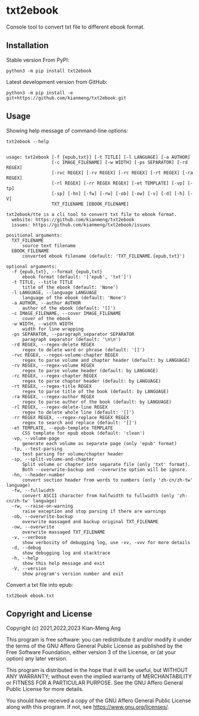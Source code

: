 # txt2ebook

Console tool to convert txt file to different ebook format.

## Installation

Stable version From PyPI:

```console
python3 -m pip install txt2ebook
```

Latest development version from GitHub:

```console
python3 -m pip install -e git+https://github.com/kianmeng/txt2ebook.git
```

## Usage

Showing help message of command-line options:

```console
txt2ebook --help
```

```console

usage: txt2ebook [-f {epub,txt}] [-t TITLE] [-l LANGUAGE] [-a AUTHOR]
                 [-c IMAGE_FILENAME] [-w WIDTH] [-ps SEPARATOR] [-rd REGEX]
                 [-rvc REGEX] [-rv REGEX] [-rc REGEX] [-rt REGEX] [-ra REGEX]
                 [-rl REGEX] [-rr REGEX REGEX] [-et TEMPLATE] [-vp] [-tp]
                 [-sp] [-hn] [-fw] [-rw] [-ob] [-ow] [-v] [-d] [-h] [-V]
                 TXT_FILENAME [EBOOK_FILENAME]

txt2ebook/tte is a cli tool to convert txt file to ebook format.
  website: https://github.com/kianmeng/txt2ebook
  issues: https://github.com/kianmeng/txt2ebook/issues

positional arguments:
  TXT_FILENAME
      source text filename
  EBOOK_FILENAME
      converted ebook filename (default: 'TXT_FILENAME.{epub,txt}')

optional arguments:
  -f {epub,txt}, --format {epub,txt}
      ebook format (default: '['epub', 'txt']')
  -t TITLE, --title TITLE
      title of the ebook (default: 'None')
  -l LANGUAGE, --language LANGUAGE
      language of the ebook (default: 'None')
  -a AUTHOR, --author AUTHOR
      author of the ebook (default: '[]')
  -c IMAGE_FILENAME, --cover IMAGE_FILENAME
      cover of the ebook
  -w WIDTH, --width WIDTH
      width for line wrapping
  -ps SEPARATOR, --paragraph_separator SEPARATOR
      paragraph separator (default: '\n\n')
  -rd REGEX, --regex-delete REGEX
      regex to delete word or phrase (default: '[]')
  -rvc REGEX, --regex-volume-chapter REGEX
      regex to parse volume and chapter header (default: by LANGUAGE)
  -rv REGEX, --regex-volume REGEX
      regex to parse volume header (default: by LANGUAGE)
  -rc REGEX, --regex-chapter REGEX
      regex to parse chapter header (default: by LANGUAGE)
  -rt REGEX, --regex-title REGEX
      regex to parse title of the book (default: by LANGUAGE)
  -ra REGEX, --regex-author REGEX
      regex to parse author of the book (default: by LANGUAGE)
  -rl REGEX, --regex-delete-line REGEX
      regex to delete whole line (default: '[]')
  -rr REGEX REGEX, --regex-replace REGEX REGEX
      regex to search and replace (default: '[]')
  -et TEMPLATE, --epub-template TEMPLATE
      CSS template for epub ebook (default: 'clean')
  -vp, --volume-page
      generate each volume as separate page (only 'epub' format)
  -tp, --test-parsing
      test parsing for volume/chapter header
  -sp, --split-volume-and-chapter
      Split volume or chapter into separate file (only 'txt' format).
      Both --overwrite-backup and --overwrite option will be ignore.
  -hn, --header-number
      convert section header from words to numbers (only 'zh-cn/zh-tw' language)
  -fw, --fullwidth
      convert ASCII character from halfwidth to fullwidth (only 'zh-cn/zh-tw' language)
  -rw, --raise-on-warning
      raise exception and stop parsing if there are warnings
  -ob, --overwrite-backup
      overwrite massaged and backup original TXT_FILENAME
  -ow, --overwrite
      overwrite massaged TXT_FILENAME
  -v, --verbose
      show verbosity of debugging log, use -vv, -vvv for more details
  -d, --debug
      show debugging log and stacktrace
  -h, --help
      show this help message and exit
  -V, --version
      show program's version number and exit
```

Convert a txt file into epub:

```console
txt2book ebook.txt
```

## Copyright and License

Copyright (c) 2021,2022,2023 Kian-Meng Ang

This program is free software: you can redistribute it and/or modify it under
the terms of the GNU Affero General Public License as published by the Free
Software Foundation, either version 3 of the License, or (at your option) any
later version.

This program is distributed in the hope that it will be useful, but WITHOUT ANY
WARRANTY; without even the implied warranty of MERCHANTABILITY or FITNESS FOR A
PARTICULAR PURPOSE. See the GNU Affero General Public License for more details.

You should have received a copy of the GNU Affero General Public License along
with this program. If not, see <https://www.gnu.org/licenses/>.
